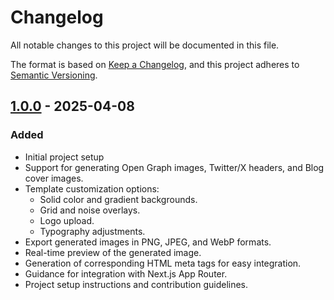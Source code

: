 # Changelog

All notable changes to this project will be documented in this file.

The format is based on [Keep a Changelog](https://keepachangelog.com/en/1.0.0/),
and this project adheres to [Semantic Versioning](https://semver.org/spec/v2.0.0.html).

## [1.0.0] - 2025-04-08

### Added

- Initial project setup
- Support for generating Open Graph images, Twitter/X headers, and Blog cover images.
- Template customization options:
  - Solid color and gradient backgrounds.
  - Grid and noise overlays.
  - Logo upload.
  - Typography adjustments.
- Export generated images in PNG, JPEG, and WebP formats.
- Real-time preview of the generated image.
- Generation of corresponding HTML meta tags for easy integration.
- Guidance for integration with Next.js App Router.
- Project setup instructions and contribution guidelines.

[1.0.0]: https://github.com/ysskrishna/ilabs/releases/tag/v1.0.0
